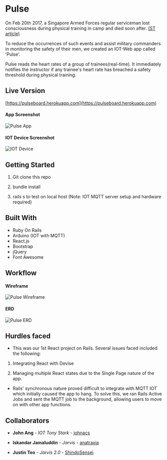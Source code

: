 # Pulse

On Feb 20th 2017, a Singapore Armed Forces regular serviceman lost consciousness during physical training in camp and died soon after.
[(ST article)](http://www.straitstimes.com/singapore/saf-regular-serviceman-died-on-monday-after-collapsing-during-his-own-physical-training-at)

To reduce the occurrences of such events and assist military commanders in monitoring the safety of their men, we created an IOT-Web app called 'Pulse'.

Pulse reads the heart rates of a group of trainees(real-time). It immediately notifies the instructor if any trainee's heart rate has breached a safety threshold during physical training.

## Live Version
 [https://pulseboard.herokuapp.com](https://pulseboard.herokuapp.com)

#### App Screenshot
![Pulse App](https://cloud.githubusercontent.com/assets/21160516/24758452/0b45d282-1b15-11e7-8e1c-fc80f474024e.png)

#### IOT Device Screenshot
![IOT Device](https://cloud.githubusercontent.com/assets/21160516/24758688/adf2fb72-1b15-11e7-8953-95420542873b.jpg)

## Getting Started

1) Git clone this repo

2) bundle install

3) rails s to test on local host (Note: IOT MQTT server setup and hardware required)

## Built With

* Ruby On Rails
* Arduino (IOT with MQTT)
* React.js
* Bootstrap
* jQuery
* Font Awesome

## Workflow
#### Wireframe
![Pulse Wireframe](https://cloud.githubusercontent.com/assets/21160516/24757297/685aebdc-1b11-11e7-8b69-5c2d8dbedca5.jpg)

#### ERD
![Pulse ERD](https://cloud.githubusercontent.com/assets/21160516/24757509/0663a0da-1b12-11e7-99fa-ad14f3d7f8a4.jpg)

## Hurdles faced
* This was our 1st React project on Rails. Several issues faced included the following:

 1) Integrating React with Devise

 2) Managing multiple React states due to the Single Page nature of the app.

* Rails' synchronous nature proved difficult to integrate with MQTT IOT which initially caused the app to hang. To solve this, we ran Rails Active Jobs and sent the MQTT job to the background, allowing users to move on with other app functions.

## Collaborators

* **John Ang** - *IOT Tony Stark* - [johnacs](https://github.com/johnacs)

* **Iskandar Jamaluddin** - *Jarvis* -
[anatraxia](https://github.com/anatraxia)

* **Justin Teo** - *Jarvis 2.0* -
[ShindoSensei](https://github.com/ShindoSensei)
